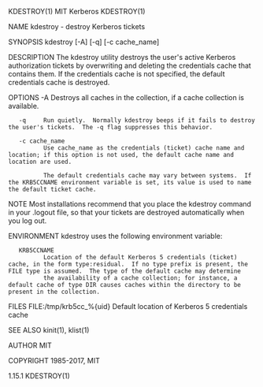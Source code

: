 KDESTROY(1)                                                                                      MIT Kerberos                                                                                     KDESTROY(1)



NAME
       kdestroy - destroy Kerberos tickets

SYNOPSIS
       kdestroy [-A] [-q] [-c cache_name]

DESCRIPTION
       The  kdestroy  utility destroys the user's active Kerberos authorization tickets by overwriting and deleting the credentials cache that contains them.  If the credentials cache is not specified, the
       default credentials cache is destroyed.

OPTIONS
       -A     Destroys all caches in the collection, if a cache collection is available.

       -q     Run quietly.  Normally kdestroy beeps if it fails to destroy the user's tickets.  The -q flag suppresses this behavior.

       -c cache_name
              Use cache_name as the credentials (ticket) cache name and location; if this option is not used, the default cache name and location are used.

              The default credentials cache may vary between systems.  If the KRB5CCNAME environment variable is set, its value is used to name the default ticket cache.

NOTE
       Most installations recommend that you place the kdestroy command in your .logout file, so that your tickets are destroyed automatically when you log out.

ENVIRONMENT
       kdestroy uses the following environment variable:

       KRB5CCNAME
              Location of the default Kerberos 5 credentials (ticket) cache, in the form type:residual.  If no type prefix is present, the FILE type is assumed.  The type of the default cache may determine
              the availability of a cache collection; for instance, a default cache of type DIR causes caches within the directory to be present in the collection.

FILES
       FILE:/tmp/krb5cc_%{uid}
              Default location of Kerberos 5 credentials cache

SEE ALSO
       kinit(1), klist(1)

AUTHOR
       MIT

COPYRIGHT
       1985-2017, MIT




1.15.1                                                                                                                                                                                            KDESTROY(1)
